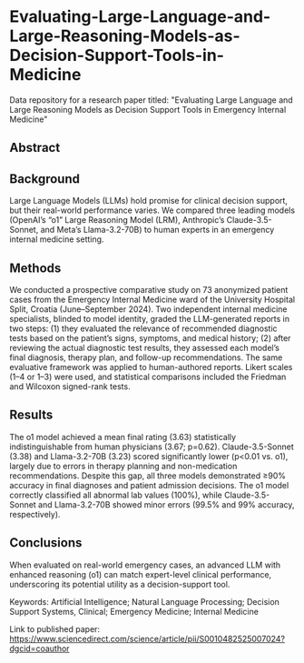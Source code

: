 # Evaluating-Large-Language-and-Large-Reasoning-Models-as-Decision-Support-Tools-in-Medicine
Data repository for a research paper titled: "Evaluating Large Language and Large Reasoning Models as Decision Support Tools in Emergency Internal Medicine"

## Abstract

## Background
Large Language Models (LLMs) hold promise for clinical decision support, but their real-world performance varies. We compared three leading models (OpenAI’s “o1” Large Reasoning Model (LRM), Anthropic’s Claude-3.5-Sonnet, and Meta’s Llama-3.2-70B) to human experts in an emergency internal medicine setting.

## Methods
We conducted a prospective comparative study on 73 anonymized patient cases from the Emergency Internal Medicine ward of the University Hospital Split, Croatia (June–September 2024). Two independent internal medicine specialists, blinded to model identity, graded the LLM-generated reports in two steps: (1) they evaluated the relevance of recommended diagnostic tests based on the patient’s signs, symptoms, and medical history; (2) after reviewing the actual diagnostic test results, they assessed each model’s final diagnosis, therapy plan, and follow-up recommendations. The same evaluative framework was applied to human-authored reports. Likert scales (1–4 or 1–3) were used, and statistical comparisons included the Friedman and Wilcoxon signed-rank tests.

## Results
The o1 model achieved a mean final rating (3.63) statistically indistinguishable from human physicians (3.67; p=0.62). Claude-3.5-Sonnet (3.38) and Llama-3.2-70B (3.23) scored significantly lower (p<0.01 vs. o1), largely due to errors in therapy planning and non-medication recommendations. Despite this gap, all three models demonstrated ≥90% accuracy in final diagnoses and patient admission decisions. The o1 model correctly classified all abnormal lab values (100%), while Claude-3.5-Sonnet and Llama-3.2-70B showed minor errors (99.5% and 99% accuracy, respectively).

## Conclusions
When evaluated on real-world emergency cases, an advanced LLM with enhanced reasoning (o1) can match expert-level clinical performance, underscoring its potential utility as a decision-support tool. 




Keywords: Artificial Intelligence; Natural Language Processing; Decision Support Systems, Clinical; Emergency Medicine; Internal Medicine

Link to published paper: https://www.sciencedirect.com/science/article/pii/S0010482525007024?dgcid=coauthor

